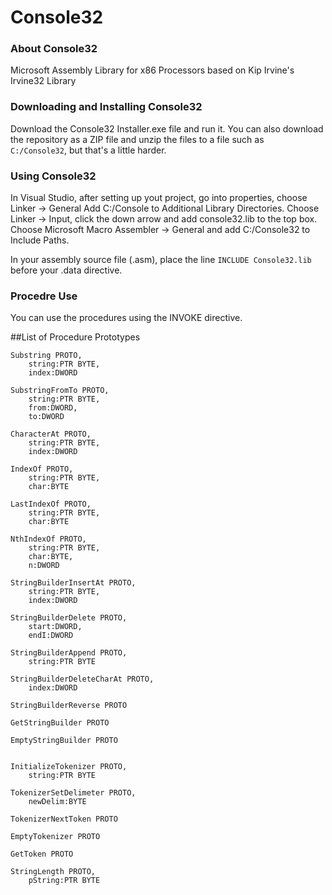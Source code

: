 # Console32

### About Console32
Microsoft Assembly Library for x86 Processors based on Kip Irvine's Irvine32 Library

### Downloading and Installing Console32
Download the Console32 Installer.exe file and run it.
You can also download the repository as a ZIP file and unzip the files to a file such as ``` C:/Console32```, but that's a little harder.

### Using Console32
In Visual Studio, after setting up yout project, go into properties, choose Linker -> General
Add C:/Console to Additional Library Directories. Choose Linker -> Input, click the down arrow 
and add console32.lib to the top box. Choose Microsoft Macro Assembler -> General and add
C:/Console32 to Include Paths.

In your assembly source file (.asm), place the line
```INCLUDE Console32.lib``` before your .data directive.

### Procedre Use
You can use the procedures using the INVOKE directive.

##List of Procedure Prototypes
```
Substring PROTO,
	string:PTR BYTE,
	index:DWORD

SubstringFromTo PROTO,
	string:PTR BYTE,
	from:DWORD,
	to:DWORD

CharacterAt PROTO,
	string:PTR BYTE,
	index:DWORD

IndexOf PROTO,
	string:PTR BYTE,
	char:BYTE

LastIndexOf PROTO,
	string:PTR BYTE,
	char:BYTE

NthIndexOf PROTO,
	string:PTR BYTE,
	char:BYTE,
	n:DWORD

StringBuilderInsertAt PROTO,
	string:PTR BYTE,
	index:DWORD

StringBuilderDelete PROTO,
	start:DWORD, 
	endI:DWORD
	
StringBuilderAppend PROTO, 
	string:PTR BYTE

StringBuilderDeleteCharAt PROTO, 
	index:DWORD

StringBuilderReverse PROTO

GetStringBuilder PROTO

EmptyStringBuilder PROTO


InitializeTokenizer PROTO,
	string:PTR BYTE

TokenizerSetDelimeter PROTO,
	newDelim:BYTE

TokenizerNextToken PROTO

EmptyTokenizer PROTO

GetToken PROTO

StringLength PROTO,
	pString:PTR BYTE

```
